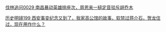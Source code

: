 [伐林追问0029 南昌暴动英雄排座次，周恩来一槌定音驳斥胡乔木 ](https://youtu.be/m0U2xWWVhQI)

[历史明镜199 西安事变纪念又到了，我家高公馆的故事，软禁过蒋介石，贺龙住过，现在用作什么？](https://youtu.be/1EI2mRrUY1M)
